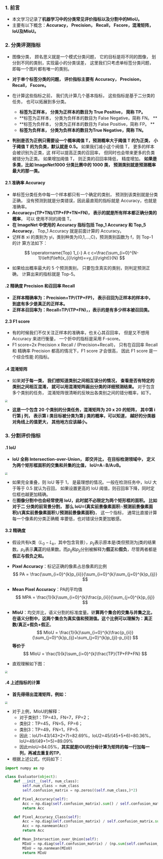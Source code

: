 ### 1. 前言

- 本文学习记录了**机器学习中的分类常见评价指标以及分割中的MIoU。**
- 主要有以下概念：**Accuracy， Precision， Recall， Fscore，混淆矩阵，IoU及MIoU。**

### 2. 分类评测指标

- 图像分类， 顾名思义就是一个模式分类问题， 它的目标是将不同的图像， 划分到不同的类别，实现最小的分类误差， 这里我们只考虑单标签分类问题， 即每一个图片都有唯一的类别。
- **对于单个标签分类的问题， 评价指标主要有 Accuracy， Precision， Recall， Fscore。**
- 在计算这些指标之前， 我们先计算几个基本指标， 这些指标是基于二分类的任务， 也可以拓展到多分类。
  - **标签为正样本， 分类为正样本的数目为 True Positive， 简称 TP。**
  - **标签为正样本， 分类为负样本的数目为 False Negative，简称 FN。 **
  - **标签为负样本， 分类为正样本的数目为 False Positive，简称 FP。 **
  - **标签为负样本， 分类为负样本的数目为True Negative，简称 TN。**

- **判别是否为正例只需要设一个概率阈值 T，预测概率大于阈值 T 的为正类， 小于阈值 T 的为负类，默认就是 0.5。** 如果我们减小这个阀值 T， 更多的样本会被识别为正类，这 样可以提高正类的召回率， 但同时也会带来更多的负类被错分为正类。 如果增加阈值 T， 则正类的召回率降低， 精度增加。 **如果是多类，比如 ImageNet1000 分类比赛中的 1000 类， 预测类别就是预测概率最大的那一类。**

#### 2.1 准确率 Accuracy

- 单标签分类任务中每一个样本都只有一个确定的类别， 预测到该类别就是分类正确， 没有预测到就是分类错误，因此最直观的指标就是 Accuracy，也就是准确率。
- **Accuracy=(TP+TN)/(TP+FP+TN+FN)， 表示的就是所有样本都正确分类的概率**， 可以 使用不同的阈值 T。
- **在 ImageNet 中使用的 Accuracy 指标包括 Top_1 Accuracy 和 Top_5 Accuracy**， Top_1 Accuracy 就是前面计算的 Accuracy。
- 记样本 xi 的类别为 yi，类别种类为(0,1,…,C)，预测类别函数为 f，则 Top-1 的计 算方法如下：

$$
\operatorname{Top} 1_{-} A c c=\frac{\sum_{i=0}^{N-1}\left(f\left(x_{i}\right)==y_{i}\right)}{N}
$$

- 如果给出概率最大的 5 个预测类别， 只要包含真实的类别，则判定预测正确， 计算出来的指标就是 Top-5。

#### .2 精确度 Precision 和召回率 Recall

- **正样本精确率为：Precision=TP/(TP+FP)， 表示召回为正样本的样本中， 到底有多少是真正的正样本。**
- **正样本召回率为：Recall=TP/(TP+FN)，，表示的是有多少样本被召回类。**

#### 2.3 F1 score

- 有的时候我们不仅关注正样本的准确率，也关心其召回率， 但是又不想用 Accuracy 来进行衡量， 一个折中的指标是采用 F-score。
- F1 score=2x Precision x Recall / (Precision+Recall)， 只有在召回率 Recall 和 精确率 Precision 都高的情况下，F1 score 才会很高， 因此 F1 score 是一个综合性能 的指标。

#### .4 混淆矩阵

- 如果**对于每一类， 我们想知道类别之间相互误分的情况， 查看是否有特定的类别之间相互混淆， 就可以用混淆矩阵画出分类的详细预测结果。** 对于包含多个类别的任务， 混淆矩阵很清晰的反映出各类别之间的错分概率，如下。

<img src="https://blog-1258986886.cos.ap-beijing.myqcloud.com/%E8%AF%AD%E4%B9%89%E5%88%86%E5%89%B2/6-1.png" style="zoom:50%;" />

- **这是一个包含 20 个类别的分类任务，混淆矩阵为 20 x 20 的矩阵， 其中第 i 行第 j 列， 表示第 i 类目标被分类为第 j 类的概率，可以知道， 越好的分类器对角线上的值更大， 其他地方应该越小。**

### 3. 分割评价指标

#### .1 IoU

- **IoU 全称 Intersection-over-Union， 即交并比， 在目标检测领域中， 定义为两个矩形框面积的交集和并集的比值， IoU=A∩B/A∪B。**

<img src="https://blog-1258986886.cos.ap-beijing.myqcloud.com/%E8%AF%AD%E4%B9%89%E5%88%86%E5%89%B2/6-2.png" style="zoom:50%;" />

- 如果完全重叠，则 IoU 等于 1， 是最理想的情况。一般在检测任务中，IoU 大于等于 0.5 就认为召回， 如果设置更高的 IoU 阈值，则召回率下降，同时定位框也越更加精确。
- 在**图像分割中也会经常使用 IoU，此时就不必限定为两个矩形框的面积。 比如对于二 分类的前背景分割， 那么 IoU=(真实前景像素面积∩预测前景像素面积)/(真实前景像素面积∪预测前景像素面积)**， 这一个指标， 通常比直接计算每一个像素的分类正确概 率要低，也对错误分类更加敏感。

#### 3.2 精确度

- 假设共有k类（$L_0-L_k$，其中包含背景），$p_{ij}$表示原本是i类但预测为j类的结果数。$p_{ii}$表示**真正**的结果数。而$p_{ij}$和$p_{ji}$分别被解释为**假正**和**假负**，尽管两者都是**假正与假负之和。**

- **Pixel Accuracy**：标记正确的像素占总像素的比例
  $$
  PA = \frac{\sum_{i=0}^{k}p_{ii}}{\sum_{i=0}^{k}\sum_{j=0}^{k}p_{ij}}
  $$

- **Mean Pixel Accuracy**：PA的平均值
  $$
  MPA = \frac{1}{k}\sum_{i=0}^{k}\frac{p_{ii}}{\sum_{j=0}^{k}p_{ij}}
  $$
  

- **MIoU**：均交并比，语义分割的标准度量。**计算两个集合的交集与并集之比，在语义分割中，这两个集合为真实值和预测值。这个比例可以理解为：真正数/真正+假负+假正**。
  $$
  MIoU = \frac{1}{k}\sum_{i=0}^{k}\frac{p_{ii}}{\sum_{j=0}^{k}p_{ij}+\sum_{j=0}^{k}p_{ji}-p_{ii}}
  $$
  **等价于**
  $$
  MIoU = \frac{1}{k}\sum_{i=0}^{k}\frac{TP}{TP+FP+FN}
  $$

- 直观理解如下图：

<img src="https://blog-1258986886.cos.ap-beijing.myqcloud.com/%E8%AF%AD%E4%B9%89%E5%88%86%E5%89%B2/6-3.jpg" style="zoom:50%;" />

#### .4 上述指标的计算

- **首先得得出混淆矩阵，例如：**

<img src="https://blog-1258986886.cos.ap-beijing.myqcloud.com/%E8%AF%AD%E4%B9%89%E5%88%86%E5%89%B2/6-4.jpg" style="zoom:50%;" />

- 对于上例，MIoU的解释：
  - 对于类别1：TP=43，FN=7，FP=2；
  - 类别2：TP=45，FN=5，FP=6；
  - 类别3：TP=49，FN=1，FP=5.
  - 因此：IoU1=43/(43+2+7)=82.69%，IoU2=45/(45+5+6)=80.36%，IoU=49/(49+1+5)=89.09%
  - 因此mIoU=84.05%，**其实就是IOU的分母计算为矩阵的每一行加每一列，再减去重复的TP**。
- 根据上述公式，代码如下：

```python
import numpy as np

class Evaluator(object):
    def __init__(self, num_class):
        self.num_class = num_class
        self.confusion_matrix = np.zeros((self.num_class,)*2)

    def Pixel_Accuracy(self):
        Acc = np.diag(self.confusion_matrix).sum() / self.confusion_matrix.sum()
        return Acc

    def Pixel_Accuracy_Class(self):
        Acc = np.diag(self.confusion_matrix) / self.confusion_matrix.sum(axis=1)
        Acc = np.nanmean(Acc)
        return Acc

    def Mean_Intersection_over_Union(self):
        MIoU = np.diag(self.confusion_matrix) / (np.sum(self.confusion_matrix, axis=1) + np.sum(self.confusion_matrix, axis=0) -np.diag(self.confusion_matrix))
        MIoU = np.nanmean(MIoU)
        return MIoU

```


